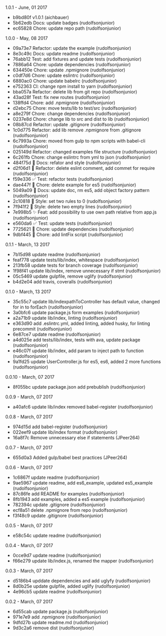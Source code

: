 1.0.1 - June, 01 2017

* b9bd80f v1.0.1 (aichbauer)
* 5b62edb Docs: update badges (rudolfsonjunior)
* ec65828 Chore: update repo path (rudolfsonjunior)

1.0.0 - May, 08 2017

* 09a73e7 Refactor: update the example (rudolfsonjunior)
* 8e3c49c Docs: update readme (rudolfsonjunior)
* 76abb12 Test: add fixtures and update tests (rudolfsonjunior)
* 7886a64 Chore: update dependencies (rudolfsonjunior)
* 634450e Chore: update .npmignore (rudolfsonjunior)
* c0df7d6 Chore: update eslintrc (rudolfsonjunior)
* 6880ac0 Chore: update babelrc (rudolfsonjunior)
* e752363 CI: change npm install to yarn (rudolfsonjunior)
* bba057a Refactor: delete lib from git repo (rudolfsonjunior)
* 43ad28f Test: fix new routes (rudolfsonjunior)
* 138ffd4 Chore: add .npmignore (rudolfsonjunior)
* d2ebc75 Chore: move tests/lib to test/src (rudolfsonjunior)
* a8e279f Chore: change dependencies (rudolfsonjunior)
* 0237e8d Chore: change lib to src and dist to lib (rudolfsonjunior)
* 08b87cd Refactor: update .gitignore (rudolfsonjunior)
* 1c0d775 Refactor: add lib remove .npmignore from .gitignore (rudolfsonjunior)
* 6c7993a Chore: moved from gulp to npm scripts with babel-cli (rudolfsonjunior)
* 025149d Refactor: changed examples file structure (rudolfsonjunior)
* 6c261fb Chore: change eslintrc from yml to json (rudolfsonjunior)
* 484f75d :memo: Docs: refator and style (rudolfsonjunior)
* d2f06d1 :hammer: Refactor: delete eslint comment, add commet for require (rudolfsonjunior)
* f59e336 :white_check_mark: Test: refactor tests (rudolfsonjunior)
* dae447f :wrench: Chore: delete example for es5 (rudolfsonjunior)
* 5049a09 :memo: Docs: update doc, rm es5, add object factory pattern (rudolfsonjunior)
* 2c10818 :art: Style: set two rules to 0 (rudolfsonjunior)
* 7f941f2 :art: Style: delete two empty lines (rudolfsonjunior)
* 7e998b5 :sparkles: Feat: add possibility to use own path relative from app.js (rudolfsonjunior)
* e560da6 :white_check_mark: Test: update tests (rudolfsonjunior)
* 7725621 :wrench: Chore: update dependencies (rudolfsonjunior)
* 9dbf445 :wrench: Chore: add lintFix script (rudolfsonjunior)

0.1.1 - March, 13 2017

* 7b15d98 update readme (rudolfsonjunior)
* feaf778 update tests/lib/index, whitespace (rudolfsonjunior)
* 213fb58 update tests for branch coverage (rudolfsonjunior)
* 1f98f41 update lib/index, remove unnecessary if stmt (rudolfsonjunior)
* 05c5469 update gulpfile, remove uglify (rudolfsonjunior)
* b4d2e04 add travis, coveralls (rudolfsonjunior)

0.1.0 - March, 13 2017

* 35c55c7 update lib/indexpathToController has default value, changed for in to forEach (rudolfsonjunior)
* 3a0bfc6 update package.js form examples (rudolfsonjunior)
* a2a71b9 update lib/index, linting (rudolfsonjunior)
* e363d90 add .eslintrc.yml, added linting, added husky, for linting precommit (rudolfsonjunior)
* 6e87ce7 update readme (rudolfsonjunior)
* a4d025e add tests/lib/index, tests with ava, update package (rudolfsonjunior)
* e46c07f update lib/index, add param to inject path to function (rudolfsonjunior)
* 9a1fd25 update UserController.js for es5, es6, added 2 more functions (rudolfsonjunior)

0.0.10 - March, 07 2017

* 8f055bc update package.json add prebublish (rudolfsonjunior)

0.0.9 - March, 07 2017

* a40afc6 update lib/index removed babel-register (rudolfsonjunior)

0.0.8 - March, 07 2017

* 974d15d add babel-register (rudolfsonjunior)
* 022eef9 update lib/index format (rudolfsonjunior)
* 16a8f7c Remove unnecessary else if statements (JPeer264)

0.0.7 - March, 07 2017

* 655d0a3 Added gulp/babel best practices (JPeer264)

0.0.6 - March, 07 2017

* 1c6867f update readme (rudolfsonjunior)
* 9ae5967 update readme, add es6_example, updated es5_example (rudolfsonjunior)
* 87c86fe add README for examples (rudolfsonjunior)
* 8fb1943 add examples, added a es5 example (rudolfsonjunior)
* 782394c update .gitignore (rudolfsonjunior)
* ecf8a51 delete .npmignore from repo (rudolfsonjunior)
* f3f48c9 update .gitignore (rudolfsonjunior)

0.0.5 - March, 07 2017

* e58c54c update readme (rudolfsonjunior)

0.0.4 - March, 07 2017

* 0cce9d7 update readme (rudolfsonjunior)
* f66e279 update lib/index.js, renamed the mapper (rudolfsonjunior)

0.0.3 - March, 07 2017

* d5186b4 upddate dependencies and add uglyfy (rudolfsonjunior)
* 8d0b25e update gulpfile, added uglify (rudolfsonjunior)
* 4e96cb5 update readme (rudolfsonjunior)

0.0.2 - March, 07 2017

* 6d55cab update package.js (rudolfsonjunior)
* 971e7e9 add .npmignore (rudolfsonjunior)
* 9dfd27b update readme.md (rudolfsonjunior)
* 9d3c2a6 remove dist (rudolfsonjunior)

